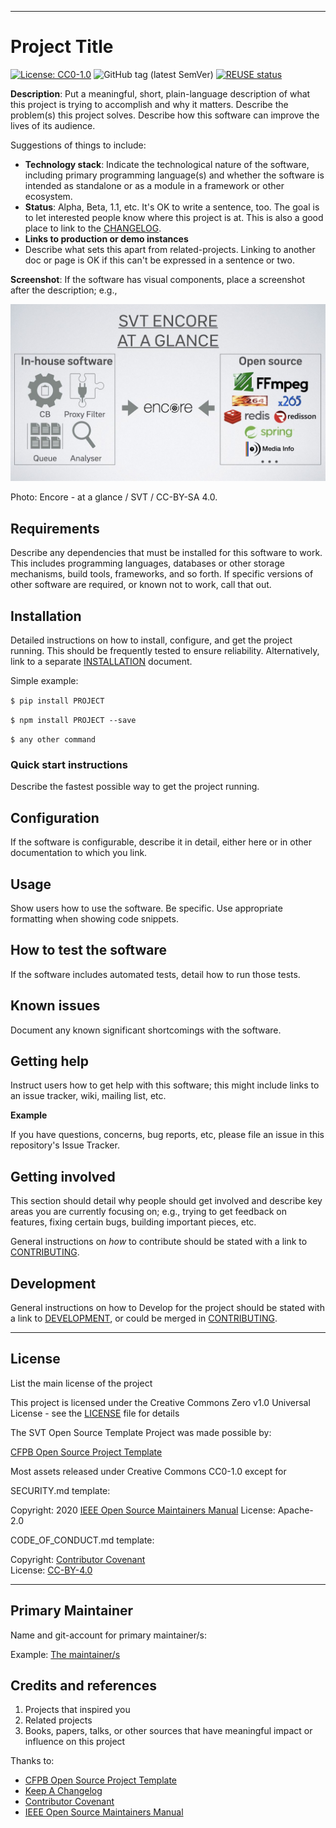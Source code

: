 
----

# Project Title

[![License: CC0-1.0](https://img.shields.io/badge/License-CC0%201.0-lightgrey.svg)](http://creativecommons.org/publicdomain/zero/1.0/)
![GitHub tag (latest SemVer)](https://img.shields.io/github/v/tag/svt/open-source-project-template)
[![REUSE status](https://api.reuse.software/badge/github.com/svt/open-source-project-template)](https://api.reuse.software/info/github.com/svt/open-source-project-template)


**Description**:  Put a meaningful, short, plain-language description of what
this project is trying to accomplish and why it matters.
Describe the problem(s) this project solves.
Describe how this software can improve the lives of its audience.

Suggestions of things to include:

- **Technology stack**: Indicate the technological nature of the software, including primary programming language(s) and whether the software is intended as standalone or as a module in a framework or other ecosystem.
- **Status**:  Alpha, Beta, 1.1, etc.
 It's OK to write a sentence, too. The goal is to let interested people know where this project is at. This is also a good place to link to the [CHANGELOG](CHANGELOG.md).
- **Links to production or demo instances**
- Describe what sets this apart from related-projects.
 Linking to another doc or page is OK if this can't be expressed in a sentence or two.


**Screenshot**: If the software has visual components, place a screenshot after the description; e.g.,

![Photo: Encore - at a glance / SVT / CC-BY-SA 4.0](https://github.com/svt/open-source-project-template/blob/main/screenshot.jpeg)
<figcaption>Photo: Encore - at a glance / SVT / CC-BY-SA 4.0.</figcaption>


## Requirements

Describe any dependencies that must be installed for this software to work.
This includes programming languages, databases or other storage mechanisms, build tools, frameworks, and so forth.
If specific versions of other software are required, or known not to work, call that out.

## Installation

Detailed instructions on how to install, configure, and get the project running.
This should be frequently tested to ensure reliability. Alternatively, link to
a separate [INSTALLATION](docs/INSTALLATION.md) document.

Simple example:

`$ pip install PROJECT`

`$ npm install PROJECT --save`

`$ any other command`


### Quick start instructions

Describe the fastest possible way to get the project running.

## Configuration

If the software is configurable, describe it in detail, either here or in other documentation to which you link.

## Usage

Show users how to use the software.
Be specific.
Use appropriate formatting when showing code snippets.

## How to test the software

If the software includes automated tests, detail how to run those tests.

## Known issues

Document any known significant shortcomings with the software.

## Getting help

Instruct users how to get help with this software; this might include links to an issue tracker, wiki, mailing list, etc.

**Example**

If you have questions, concerns, bug reports, etc, please file an issue in this repository's Issue Tracker.

## Getting involved

This section should detail why people should get involved and describe key areas you are
currently focusing on; e.g., trying to get feedback on features, fixing certain bugs, building
important pieces, etc.

General instructions on _how_ to contribute should be stated with a link to [CONTRIBUTING](docs/CONTRIBUTING.adoc).


## Development

General instructions on how to Develop for the project should be stated with a link to [DEVELOPMENT](docs/DEVELOPMENT.md), or could be merged in [CONTRIBUTING](docs/CONTRIBUTING.adoc).

----

## License

List the main license of the project

This project is licensed under the Creative Commons Zero v1.0 Universal License - see the [LICENSE](LICENSE) file for details

The SVT Open Source Template Project was made possible by:

[CFPB Open Source Project Template](https://github.com/cfpb/open-source-project-template)


Most assets released under Creative Commons CC0-1.0 except for

SECURITY.md template:  

Copyright: 2020 [IEEE Open Source Maintainers Manual](https://opensource.ieee.org/community/manual/-/wikis/SECURITY.md)
License: Apache-2.0

CODE_OF_CONDUCT.md template:  

Copyright: [Contributor Covenant](https://www.contributor-covenant.org/)  
License: [CC-BY-4.0](https://creativecommons.org/licenses/by/4.0/)

----

## Primary Maintainer

Name and git-account for primary maintainer/s:

Example:
[The maintainer/s](https://github.com/)  

## Credits and references

1. Projects that inspired you
2. Related projects
3. Books, papers, talks, or other sources that have meaningful impact or influence on this project

Thanks to:
* [CFPB Open Source Project Template](https://github.com/cfpb/open-source-project-template)
* [Keep A Changelog](https://keepachangelog.com/)
* [Contributor Covenant](https://www.contributor-covenant.org/)
* [IEEE Open Source Maintainers Manual](https://opensource.ieee.org/community/manual/)

